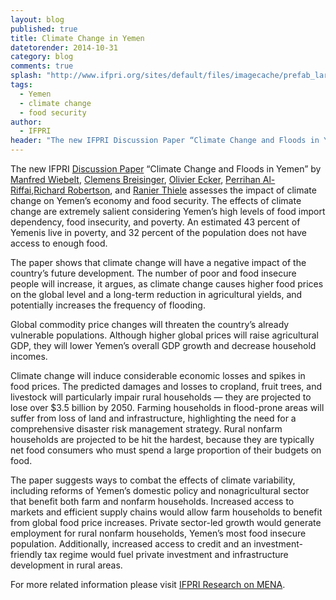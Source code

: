 ```yaml
---
layout: blog
published: true
title: Climate Change in Yemen
datetorender: 2014-10-31
category: blog
comments: true
splash: "http://www.ifpri.org/sites/default/files/imagecache/prefab_large/DSC03179_1.JPG"
tags: 
  - Yemen
  - climate change
  - food security
author: 
  - IFPRI
header: "The new IFPRI Discussion Paper “Climate Change and Floods in Yemen” by Manfred Wiebelt, Clemens Breisinger, Olivier Ecker, Perrihan Al-Riffai, Richard Robertson , and Ranier Thiele assesses the impact of climate change on Yemen’s economy and food security. "
---
```


The new IFPRI [Discussion Paper](http://www.ifpri.org/publication/climate-change-and-floods-yemen) “Climate Change and Floods in Yemen” by [Manfred Wiebelt](http://www.ifw-members.ifw-kiel.de/~manfred_wiebelt_ifw_kiel_de), [Clemens Breisinger](http://www.ifpri.org/staffprofile/clemens-breisinger), [Olivier Ecker](http://www.ifpri.org/staffprofile/olivier-ecker), [Perrihan Al-Riffai](http://www.ifpri.org/staffprofile/perrihan-al-riffai),[Richard Robertson](http://www.ifpri.org/staffprofile/richard-robertson), and [Ranier Thiele](http://www.ifw-members.ifw-kiel.de/hp/rainer_thiele_ifw_kiel_de) assesses the impact of climate change on Yemen’s economy and food security. The effects of climate change are extremely salient considering Yemen’s high levels of food import dependency, food insecurity, and poverty. An estimated 43 percent of Yemenis live in poverty, and 32 percent of the population does not have access to enough food.
<!-- more -->
The paper shows that climate change will have a negative impact of the country’s future development. The number of poor and food insecure people will increase, it argues, as climate change causes higher food prices on the global level and a long-term reduction in agricultural yields, and potentially increases the frequency of flooding.

Global commodity price changes will threaten the country’s already vulnerable populations. Although higher global prices will raise agricultural GDP, they will lower Yemen’s overall GDP growth and decrease household incomes.

Climate change will induce considerable economic losses and spikes in food prices. The predicted damages and losses to cropland, fruit trees, and livestock will particularly impair rural households — they are projected to lose over $3.5 billion by 2050. Farming households in flood-prone areas will suffer from loss of land and infrastructure, highlighting the need for a comprehensive disaster risk management strategy. Rural nonfarm households are projected to be hit the hardest, because they are typically net food consumers who must spend a large proportion of their budgets on food.

The paper suggests ways to combat the effects of climate variability, including reforms of Yemen’s domestic policy and nonagricultural sector that benefit both farm and nonfarm households. Increased access to markets and efficient supply chains would allow farm households to benefit from global food price increases. Private sector-led growth would generate employment for rural nonfarm households, Yemen’s most food insecure population. Additionally, increased access to credit and an investment-friendly tax regime would fuel private investment and infrastructure development in rural areas.

For more related information please visit [IFPRI Research on MENA](http://www.ifpri.org/ourwork/researcharea/middle-east-and-north-africa).
